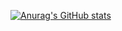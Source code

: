 [![Anurag's GitHub stats](https://github-readme-stats.vercel.app/api?username=Corsair-cxs)](https://github.com/anuraghazra/github-readme-stats)
